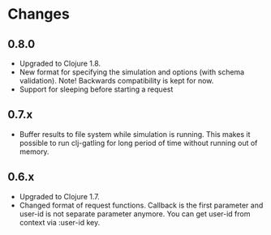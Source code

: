 # Changes

## 0.8.0

* Upgraded to Clojure 1.8.
* New format for specifying the simulation and options (with schema validation).
  Note! Backwards compatibility is kept for now.
* Support for sleeping before starting a request

## 0.7.x

* Buffer results to file system while simulation is running.
  This makes it possible to run clj-gatling for long period of time without
  running out of memory.

## 0.6.x

* Upgraded to Clojure 1.7.
* Changed format of request functions.
  Callback is the first parameter and user-id is not separate parameter anymore.
  You can get user-id from context via :user-id key.
